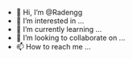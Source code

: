 - 👋 Hi, I’m @Radengg
- 👀 I’m interested in ...
- 🌱 I’m currently learning ...
- 💞️ I’m looking to collaborate on ...
- 📫 How to reach me ...

<!---
Radengg/Radengg is a ✨ special ✨ repository because its `README.md` (this file) appears on your GitHub profile.
You can click the Preview link to take a look at your changes.
--->
